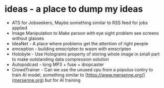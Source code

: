 # ideas - a place to dump my ideas

- ATS for Jobseekers, Maybe something similar to RSS feed for jobs applied
- Image Manipulation to Make person with eye sight problem see screens without glasses
- IdeaNet - A place where problems get the attention of right people
- emception - building emscripten to wasm with emscripten
- Holobyte - Use Holograms property of storing whole image in small part to make outstanding data compression solution
- Autopodcast - long MP3 + fuse + dropcaster
- CrowdTrainer - Can we use the unused cpu from a populus contry to train AI model, something similar to [https://www.mersenne.org/](mersenne.org) but for AI training
